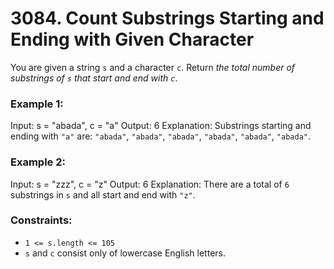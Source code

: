 # 3084. Count Substrings Starting and Ending with Given Character

You are given a string `s` and a character `c`. Return *the total number of 
substrings of `s` that start and end with `c`*.

### Example 1:
Input: s = "abada", c = "a"
Output: 6
Explanation: Substrings starting and ending with `"a"` are: `"abada"`, `"abada"`, `"abada"`, `"abada"`, `"abada"`, `"abada"`.

### Example 2:
Input: s = "zzz", c = "z"
Output: 6
Explanation: There are a total of `6` substrings in `s` and all start and end with `"z"`.

### Constraints:
- `1 <= s.length <= 105`
- `s` and `c` consist only of lowercase English letters.
